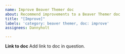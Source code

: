 ```yaml
---
name: Improve Beaver Themer doc
about: Recommend improvements to a Beaver Themer doc
title: "[Improve]"
labels: 'category: beaver themer, doc: improve'
assignees: Dannyholt

---
```


**Link to doc**
Add link to doc in question.
